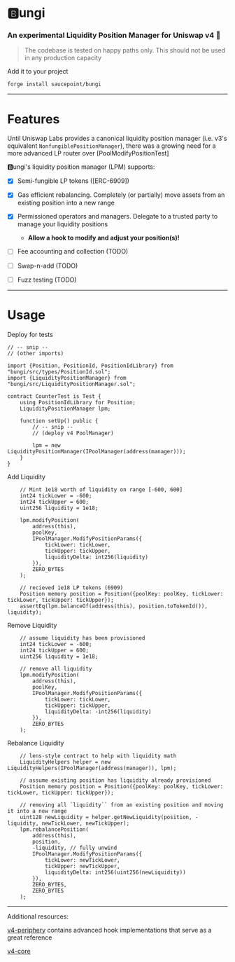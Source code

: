 # 🅱️ungi
### **An experimental Liquidity Position Manager for Uniswap v4 🦄**

> The codebase is tested on happy paths only. This should not be used in any production capacity

Add it to your project
```bash
forge install saucepoint/bungi
```

---

# Features

Until Uniswap Labs provides a canonical liquidity position manager (i.e. v3's equivalent `NonfungiblePositionManager`), there was a growing need for a more advanced LP router over [PoolModifyPositionTest]


🅱️ungi's liquidity position manager (LPM) supports:


- [x] Semi-fungible LP tokens ([ERC-6909])

- [x] Gas efficient rebalancing. Completely (or partially) move assets from an existing position into a new range

- [x] Permissioned operators and managers. Delegate to a trusted party to manage your liquidity positions
    - **Allow a hook to modify and adjust your position(s)!**

- [ ] Fee accounting and collection (TODO)

- [ ] Swap-n-add (TODO)

- [ ] Fuzz testing (TODO)


---

# Usage

Deploy for tests

```solidity
// -- snip --
// (other imports)

import {Position, PositionId, PositionIdLibrary} from "bungi/src/types/PositionId.sol";
import {LiquidityPositionManager} from "bungi/src/LiquidityPositionManager.sol";

contract CounterTest is Test {
    using PositionIdLibrary for Position;
    LiquidityPositionManager lpm;

    function setUp() public {
        // -- snip --
        // (deploy v4 PoolManager)

        lpm = new LiquidityPositionManager(IPoolManager(address(manager)));
    }
}

```

Add Liquidity
```solidity
    // Mint 1e18 worth of liquidity on range [-600, 600]
    int24 tickLower = -600;
    int24 tickUpper = 600;
    uint256 liquidity = 1e18;
    
    lpm.modifyPosition(
        address(this),
        poolKey,
        IPoolManager.ModifyPositionParams({
            tickLower: tickLower,
            tickUpper: tickUpper,
            liquidityDelta: int256(liquidity)
        }),
        ZERO_BYTES
    );

    // recieved 1e18 LP tokens (6909)
    Position memory position = Position({poolKey: poolKey, tickLower: tickLower, tickUpper: tickUpper});
    assertEq(lpm.balanceOf(address(this), position.toTokenId()), liquidity);
```

Remove Liquidity
```solidity
    // assume liquidity has been provisioned
    int24 tickLower = -600;
    int24 tickUpper = 600;
    uint256 liquidity = 1e18;

    // remove all liquidity
    lpm.modifyPosition(
        address(this),
        poolKey,
        IPoolManager.ModifyPositionParams({
            tickLower: tickLower,
            tickUpper: tickUpper,
            liquidityDelta: -int256(liquidity)
        }),
        ZERO_BYTES
    );
```

Rebalance Liquidity
```solidity
    // lens-style contract to help with liquidity math
    LiquidityHelpers helper = new LiquidityHelpers(IPoolManager(address(manager)), lpm);

    // assume existing position has liquidity already provisioned
    Position memory position = Position({poolKey: poolKey, tickLower: tickLower, tickUpper: tickUpper});

    // removing all `liquidity`` from an existing position and moving it into a new range
    uint128 newLiquidity = helper.getNewLiquidity(position, -liquidity, newTickLower, newTickUpper);
    lpm.rebalancePosition(
        address(this),
        position,
        -liquidity, // fully unwind
        IPoolManager.ModifyPositionParams({
            tickLower: newTickLower,
            tickUpper: newTickUpper,
            liquidityDelta: int256(uint256(newLiquidity))
        }),
        ZERO_BYTES,
        ZERO_BYTES
    );
```



---

Additional resources:

[v4-periphery](https://github.com/uniswap/v4-periphery) contains advanced hook implementations that serve as a great reference

[v4-core](https://github.com/uniswap/v4-core)


